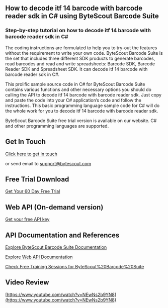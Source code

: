## How to decode itf 14 barcode with barcode reader sdk in C# using ByteScout Barcode Suite

### Step-by-step tutorial on how to decode itf 14 barcode with barcode reader sdk in C#

The coding instructions are formulated to help you to try-out the features without the requirement to write your own code. ByteScout Barcode Suite is the set that includes three different SDK products to generate barcodes, read barcodes and read and write spreadsheets: Barcode SDK, Barcode Reader SDK and Spreadsheet SDK. It can decode itf 14 barcode with barcode reader sdk in C#.

This prolific sample source code in C# for ByteScout Barcode Suite contains various functions and other necessary options you should do calling the API to decode itf 14 barcode with barcode reader sdk. Just copy and paste the code into your C# application’s code and follow the instructions. This basic programming language sample code for C# will do the whole work for you to decode itf 14 barcode with barcode reader sdk.

ByteScout Barcode Suite free trial version is available on our website. C# and other programming languages are supported.

## Get In Touch

[Click here to get in touch](https://bytescout.zendesk.com/hc/en-us/requests/new?subject=ByteScout%20Barcode%20Suite%20Question)

or send email to [support@bytescout.com](mailto:support@bytescout.com?subject=ByteScout%20Barcode%20Suite%20Question) 

## Free Trial Download

[Get Your 60 Day Free Trial](https://bytescout.com/download/web-installer?utm_source=github-readme)

## Web API (On-demand version)

[Get your free API key](https://pdf.co/documentation/api?utm_source=github-readme)

## API Documentation and References

[Explore ByteScout Barcode Suite Documentation](https://bytescout.com/documentation/index.html?utm_source=github-readme)

[Explore Web API Documentation](https://pdf.co/documentation/api?utm_source=github-readme)

[Check Free Training Sessions for ByteScout%20Barcode%20Suite](https://academy.bytescout.com/)

## Video Review

[https://www.youtube.com/watch?v=NEwNs2b9YN8](https://www.youtube.com/watch?v=NEwNs2b9YN8)